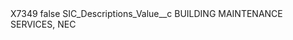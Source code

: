 <?xml version="1.0" encoding="UTF-8"?>
<CustomMetadata xmlns="http://soap.sforce.com/2006/04/metadata" xmlns:xsi="http://www.w3.org/2001/XMLSchema-instance" xmlns:xsd="http://www.w3.org/2001/XMLSchema">
    <label>X7349</label>
    <protected>false</protected>
    <values>
        <field>SIC_Descriptions_Value__c</field>
        <value xsi:type="xsd:string">BUILDING MAINTENANCE SERVICES, NEC</value>
    </values>
</CustomMetadata>
